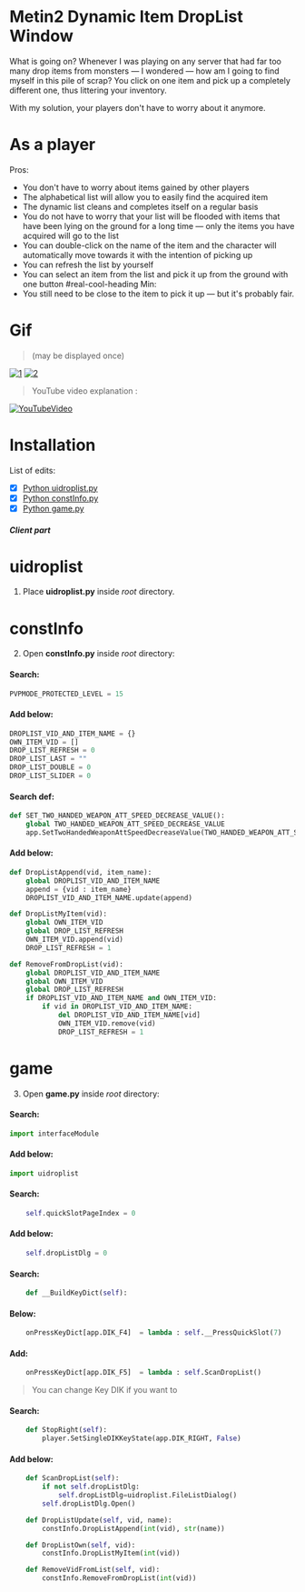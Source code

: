# Metin2 Dynamic Item DropList Window
What is going on?
Whenever I was playing on any server that had far too many drop items from monsters — I wondered — how am I going to find myself in this pile of scrap?
You click on one item and pick up a completely different one, thus littering your inventory.

With my solution, your players don't have to worry about it anymore.

# As a player
Pros:
* You don't have to worry about items gained by other players
* The alphabetical list will allow you to easily find the acquired item
* The dynamic list cleans and completes itself on a regular basis
* You do not have to worry that your list will be flooded with items that have been lying on the ground for a long time — only the items you have acquired will go to the list
* You can double-click on the name of the item and the character will automatically move towards it with the intention of picking up
* You can refresh the list by yourself
* You can select an item from the list and pick it up from the ground with one button
#real-cool-heading
Min:
* You still need to be close to the item to pick it up — but it's probably fair.
# Gif
>(may be displayed once)

[![1](http://nirray.bplaced.net/Download/Github/m2/1.gif)](http://nirray.bplaced.net/Download/Github/m2/1.gif)
[![2](http://nirray.bplaced.net/Download/Github/m2/2.gif)](http://nirray.bplaced.net/Download/Github/m2/2.gif)


>YouTube video explanation :

[![YouTubeVideo](https://img.youtube.com/vi/M5Se5fqgxkE/0.jpg)](https://www.youtube.com/watch?v=M5Se5fqgxkE)

# Installation
List of edits:
- [x] [Python uidroplist.py](#uidroplist)
- [x] [Python constInfo.py](#constInfo)
- [x] [Python game.py](#game)
##### Client part
# uidroplist
1. Place **uidroplist.py** inside *root* directory.
# constInfo
2. Open **constInfo.py** inside *root* directory:
#### Search:
```python
PVPMODE_PROTECTED_LEVEL = 15
```
#### Add below:
```python
DROPLIST_VID_AND_ITEM_NAME = {}
OWN_ITEM_VID = []
DROP_LIST_REFRESH = 0
DROP_LIST_LAST = ""
DROP_LIST_DOUBLE = 0
DROP_LIST_SLIDER = 0
```
#### Search def:
```python
def SET_TWO_HANDED_WEAPON_ATT_SPEED_DECREASE_VALUE():
	global TWO_HANDED_WEAPON_ATT_SPEED_DECREASE_VALUE
	app.SetTwoHandedWeaponAttSpeedDecreaseValue(TWO_HANDED_WEAPON_ATT_SPEED_DECREASE_VALUE)
```
#### Add below:
```python
def DropListAppend(vid, item_name):
	global DROPLIST_VID_AND_ITEM_NAME
	append = {vid : item_name}
	DROPLIST_VID_AND_ITEM_NAME.update(append)

def DropListMyItem(vid):
	global OWN_ITEM_VID
	global DROP_LIST_REFRESH
	OWN_ITEM_VID.append(vid)
	DROP_LIST_REFRESH = 1

def RemoveFromDropList(vid):
	global DROPLIST_VID_AND_ITEM_NAME
	global OWN_ITEM_VID
	global DROP_LIST_REFRESH
	if DROPLIST_VID_AND_ITEM_NAME and OWN_ITEM_VID:
		if vid in DROPLIST_VID_AND_ITEM_NAME:
			del DROPLIST_VID_AND_ITEM_NAME[vid]
			OWN_ITEM_VID.remove(vid)
			DROP_LIST_REFRESH = 1
```
# game
3. Open **game.py** inside *root* directory:

#### Search:
```python
import interfaceModule
```

#### Add below:
```python
import uidroplist
```
#### Search:
```python
	self.quickSlotPageIndex = 0
```
#### Add below:
```python
	self.dropListDlg = 0
```

#### Search:
```python
	def __BuildKeyDict(self):
```
#### Below:
```python
	onPressKeyDict[app.DIK_F4]	= lambda : self.__PressQuickSlot(7)
```
#### Add:
```python
	onPressKeyDict[app.DIK_F5]	= lambda : self.ScanDropList()
```
>You can change Key DIK if you want to

#### Search:
```python
	def StopRight(self):
		player.SetSingleDIKKeyState(app.DIK_RIGHT, False)
```

#### Add below:
```python
	def ScanDropList(self):
		if not self.dropListDlg:
			self.dropListDlg=uidroplist.FileListDialog()
		self.dropListDlg.Open()

	def DropListUpdate(self, vid, name):
		constInfo.DropListAppend(int(vid), str(name))

	def DropListOwn(self, vid):
		constInfo.DropListMyItem(int(vid))

	def RemoveVidFromList(self, vid):
		constInfo.RemoveFromDropList(int(vid))
```
